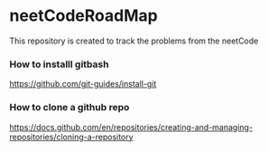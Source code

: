 # neetCodeRoadMap
This repository is created to track the problems from the neetCode
### How to installl gitbash
https://github.com/git-guides/install-git
### How to clone a github repo
https://docs.github.com/en/repositories/creating-and-managing-repositories/cloning-a-repository 
